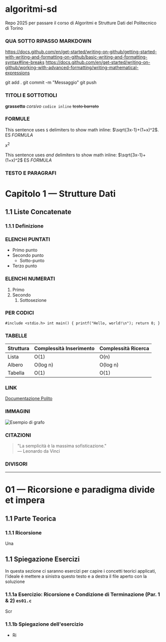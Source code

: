 # algoritmi-sd
Repo 2025 per passare il corso di Algoritmi e Strutture Dati del Politecnico di Torino


### QUA SOTTO RIPASSO MARKDOWN
https://docs.github.com/en/get-started/writing-on-github/getting-started-with-writing-and-formatting-on-github/basic-writing-and-formatting-syntax#line-breaks
https://docs.github.com/en/get-started/writing-on-github/working-with-advanced-formatting/writing-mathematical-expressions

git add .
git commit -m "Messaggio"
git push

### TITOLI E SOTTOTIOLI
**grassetto**
*corsivo*
`codice inline`
~~testo barrato~~

### FORMULE
This sentence uses `$` delimiters to show math inline: $\sqrt{3x-1}+(1+x)^2$.  ES $FORMULA$

$x^2$

This sentence uses    $` and `$ delimiters to show math inline: $`\sqrt{3x-1}+(1+x)^2`$ ES $`FORMULA`$

### TESTO E PARAGRAFI
# Capitolo 1 — Strutture Dati
## 1.1 Liste Concatenate
### 1.1.1 Definizione


### ELENCHI PUNTATI
- Primo punto
- Secondo punto
  - Sotto-punto
- Terzo punto

### ELENCHI NUMERATI
1. Primo
2. Secondo
   1. Sottosezione

### PER CODICI
``` #include <stdio.h> int main() { printf("Hello, world!\n"); return 0; } ``` 


### TABELLE
| Struttura | Complessità Inserimento | Complessità Ricerca |
|------------|-------------------------|---------------------|
| Lista      | O(1)                    | O(n)                |
| Albero     | O(log n)                | O(log n)            |
| Tabella    | O(1)                    | O(1)                |


### LINK
[Documentazione Polito](https://didattica.polito.it)

### IMMAGINI
![Esempio di grafo](img/img_1.png)

### CITAZIONI
> "La semplicità è la massima sofisticazione."  
> — Leonardo da Vinci

### DIVISORI
---




# 01 — Ricorsione e paradigma divide et impera

## 1.1 Parte Teorica
### 1.1.1 Ricorsione
Una 



## 1.1 Spiegazione Esercizi
In questa sezione ci saranno esercizi per capire i concetti teorici applicati, l'ideale è mettere a sinistra questo testo e a destra il file aperto con la soluzione

### 1.1.1a Esercizio: Ricorsione e Condizione di Terminazione (Par. 1 & 2)  `es01.c`
Scr
### 1.1.1b Spiegazione dell'esercizio
- Ri 